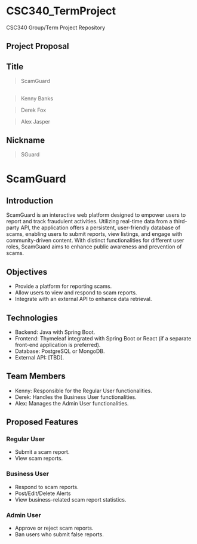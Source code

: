 # CSC340_TermProject
CSC340 Group/Term Project Repository
## Project Proposal

## Title
> ScamGuard

##
> Kenny Banks

> Derek Fox

> Alex Jasper

## Nickname
> SGuard


# ScamGuard

## Introduction
ScamGuard is an interactive web platform designed to empower users to report and track fraudulent activities. Utilizing real-time data from a third-party API, the application offers a persistent, user-friendly database of scams, enabling users to submit reports, view listings, and engage with community-driven content. With distinct functionalities for different user roles, ScamGuard aims to enhance public awareness and prevention of scams.

## Objectives
- Provide a platform for reporting scams.
- Allow users to view and respond to scam reports.
- Integrate with an external API to enhance data retrieval.

## Technologies
- Backend: Java with Spring Boot.
- Frontend: Thymeleaf integrated with Spring Boot or React (if a separate front-end application is preferred).
- Database: PostgreSQL or MongoDB.
- External API: [TBD].

## Team Members
- Kenny: Responsible for the Regular User functionalities.
- Derek: Handles the Business User functionalities.
- Alex: Manages the Admin User functionalities.

## Proposed Features
### Regular User
- Submit a scam report.
- View scam reports.

### Business User
- Respond to scam reports.
- Post/Edit/Delete Alerts
- View business-related scam report statistics.

### Admin User
- Approve or reject scam reports.
- Ban users who submit false reports.

